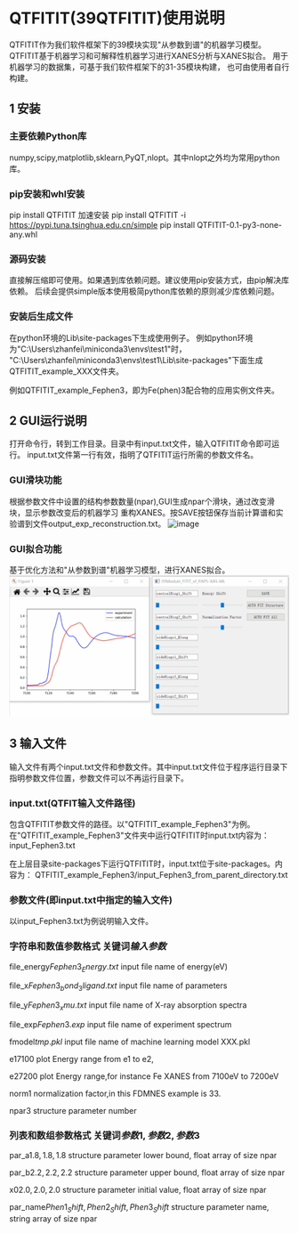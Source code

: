 # QTFITIT(39QTFITIT)使用说明
QTFITIT作为我们软件框架下的39模块实现"从参数到谱"的机器学习模型。
QTFITIT基于机器学习和可解释性机器学习进行XANES分析与XANES拟合。
用于机器学习的数据集，可基于我们软件框架下的31-35模块构建，
也可由使用者自行构建。
## 1 安装
### 主要依赖Python库
numpy,scipy,matplotlib,sklearn,PyQT,nlopt。其中nlopt之外均为常用python库。
### pip安装和whl安装
pip install QTFITIT
加速安装 pip install QTFITIT -i https://pypi.tuna.tsinghua.edu.cn/simple
pip install QTFITIT-0.1-py3-none-any.whl
### 源码安装
直接解压缩即可使用。如果遇到库依赖问题。建议使用pip安装方式，由pip解决库依赖。
后续会提供simple版本使用极简python库依赖的原则减少库依赖问题。
### 安装后生成文件
在python环境的Lib\site-packages下生成使用例子。
例如python环境为"C:\Users\zhanfei\miniconda3\envs\test1"时，
"C:\Users\zhanfei\miniconda3\envs\test1\Lib\site-packages"下面生成QTFITIT_example_XXX文件夹。

例如QTFITIT_example_Fephen3，即为Fe(phen)3配合物的应用实例文件夹。

## 2 GUI运行说明
打开命令行，转到工作目录。目录中有input.txt文件，输入QTFITIT命令即可运行。
input.txt文件第一行有效，指明了QTFITIT运行所需的参数文件名。
### GUI滑块功能
根据参数文件中设置的结构参数数量(npar),GUI生成npar个滑块，通过改变滑块，显示参数改变后的机器学习
重构XANES。按SAVE按钮保存当前计算谱和实验谱到文件output_exp_reconstruction.txt。
 ![image](par3_slider.gif)
### GUI拟合功能
基于优化方法和"从参数到谱"机器学习模型，进行XANES拟合。
 ![image](par6_fit.gif)
## 3 输入文件
输入文件有两个input.txt文件和参数文件。其中input.txt文件位于程序运行目录下指明参数文件位置，参数文件可以不再运行目录下。
### input.txt(QTFIT输入文件路径)
包含QTFITIT参数文件的路径。以"QTFITIT_example_Fephen3"为例。
在"QTFITIT_example_Fephen3"文件夹中运行QTFITIT时input.txt内容为：
input_Fephen3.txt

在上层目录site-packages下运行QTFITIT时，input.txt位于site-packages。内容为：
QTFITIT_example_Fephen3/input_Fephen3_from_parent_directory.txt

### 参数文件(即input.txt中指定的输入文件)
以input_Fephen3.txt为例说明输入文件。
### 字符串和数值参数格式   关键词$输入参数$
file_energy$Fephen3_Energy.txt$                          input file name of energy(eV)

file_x$Fephen3_bond_3ligand.txt$                               input file name of parameters

file_y$Fephen3_xmu.txt$                              input file name of X-ray absorption spectra

file_exp$Fephen3.exp$                                input file name of experiment spectrum

fmodel$tmp.pkl$                                                 input file name of machine learning model XXX.pkl

e1$7100$                                                        plot Energy range from e1 to e2,

e2$7200$                                                        plot Energy range,for instance Fe XANES from 7100eV to 7200eV 

norm$1$                                                        normalization factor,in this FDMNES example is 33. 

npar$3$                                                         structure parameter number
### 列表和数组参数格式   关键词$参数1,参数2,参数3$
par_a$1.8,1.8,1.8$                                           structure parameter lower bound,   float array of size npar

par_b$2.2,2.2,2.2$                                              structure parameter upper bound,   float array of size npar

x0$2.0,2.0,2.0$                                                 structure parameter initial value, float array of size npar

par_name$Phen1_Shift,Phen2_Shift,Phen3_Shift$    structure parameter name, string array of size npar


